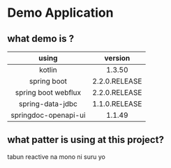 # Demo Application

## what demo is ?

|using|version|
|:---:|:---:|
|kotlin|1.3.50|
|spring boot|2.2.0.RELEASE|
|spring boot webflux|2.2.0.RELEASE|
|spring-data-jdbc|1.1.0.RELEASE|
|springdoc-openapi-ui|1.1.49|

## what patter is using at this project?
tabun reactive na mono ni suru yo
